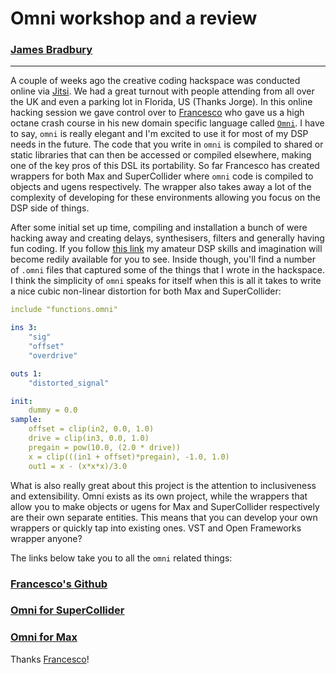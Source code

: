 # Omni workshop and a review

### [James Bradbury](https://www.jamesbradbury.xyz)
---

A couple of weeks ago the creative coding hackspace was conducted online via [Jitsi](meet.jit.si). We had a great turnout with people attending from all over the UK and even a parking lot in Florida, US (Thanks Jorge). In this online hacking session we gave control over to [Francesco](github.com/vitreo12) who gave us a high octane crash course in his new domain specific language called [`Omni`](https://vitreo12.github.io). I have to say, `omni` is really elegant and I'm excited to use it for most of my DSP needs in the future. The code that you write in `omni` is compiled to shared or static libraries that can then be accessed or compiled elsewhere, making one of the key pros of this DSL its portability. So far Francesco has created wrappers for both Max and SuperCollider where `omni` code is compiled to objects and ugens respectively. The wrapper also takes away a lot of the complexity of developing for these environments allowing you focus on the DSP side of things.

After some initial set up time, compiling and installation a bunch of were hacking away and creating delays, synthesisers, filters and generally  having fun coding. If you follow [this link](github.com/jamesb93/omnicode) my amateur DSP skills and imagination will become redily available for you to see. Inside though, you'll find a number of `.omni` files that captured some of the things that I wrote in the hackspace. I think the simplicity of `omni` speaks for itself when this is all it takes to write a nice cubic non-linear distortion for both Max and SuperCollider:

```yaml
include "functions.omni"

ins 3:
    "sig"
    "offset"
    "overdrive"

outs 1:
    "distorted_signal"

init:
    dummy = 0.0
sample:
    offset = clip(in2, 0.0, 1.0)
    drive = clip(in3, 0.0, 1.0)
    pregain = pow(10.0, (2.0 * drive))
    x = clip(((in1 + offset)*pregain), -1.0, 1.0)
    out1 = x - (x*x*x)/3.0
```

What is also really great about this project is the attention to inclusiveness and extensibility. Omni exists as its own project, while the wrappers that allow you to make objects or ugens for Max and SuperCollider respectively are their own separate entities. This means that you can develop your own wrappers or quickly tap into existing ones. VST and Open Frameworks wrapper anyone?

The links below take you to all the `omni` related things:

### [Francesco's Github](https://vitreo12.github.io)

### [Omni for SuperCollider](github.com/vitreo12/omnicollider)

### [Omni for Max](github.om/vitreo12/omnimax)


Thanks [Francesco](github.com/vitreo12)!


